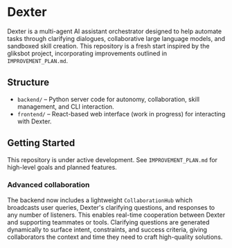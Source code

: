 # Dexter

Dexter is a multi-agent AI assistant orchestrator designed to help automate tasks through clarifying dialogues, collaborative large language models, and sandboxed skill creation. This repository is a fresh start inspired by the gliksbot project, incorporating improvements outlined in `IMPROVEMENT_PLAN.md`.

## Structure

- `backend/` – Python server code for autonomy, collaboration, skill management, and CLI interaction.
- `frontend/` – React-based web interface (work in progress) for interacting with Dexter.

## Getting Started

This repository is under active development. See `IMPROVEMENT_PLAN.md` for high-level goals and planned features.

### Advanced collaboration

The backend now includes a lightweight ``CollaborationHub`` which broadcasts
user queries, Dexter's clarifying questions, and responses to any number of
listeners. This enables real-time cooperation between Dexter and supporting
teammates or tools. Clarifying questions are generated dynamically to surface
intent, constraints, and success criteria, giving collaborators the context and
time they need to craft high-quality solutions.
